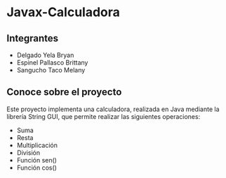 # Javax-Calculadora
## Integrantes
* Delgado Yela Bryan
* Espinel Pallasco Brittany
* Sangucho Taco Melany

## Conoce sobre el proyecto
Este proyecto implementa una calculadora, realizada en Java mediante la librería String GUI, que permite realizar las siguientes operaciones:
* Suma
* Resta
* Multiplicación
* División
* Función sen()
* Función cos()
